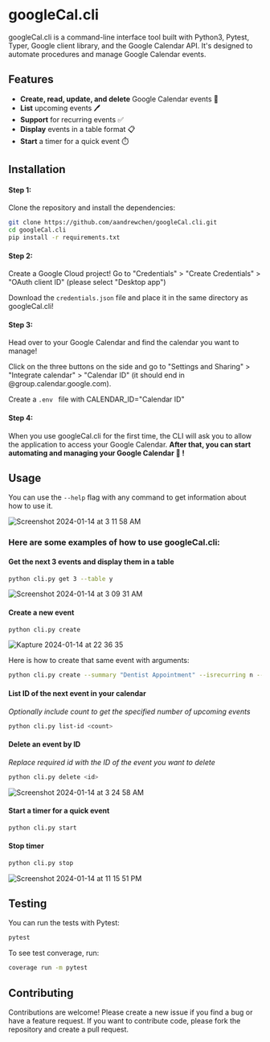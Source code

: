 # googleCal.cli

googleCal.cli is a command-line interface tool built with Python3, Pytest, Typer, Google client library, and the Google Calendar API. It's designed to automate procedures and manage Google Calendar events.

## Features

- **Create, read, update, and delete** Google Calendar events 📅
- **List** upcoming events 🖊️
- **Support** for recurring events ✅
- **Display** events in a table format 📋
- **Start** a timer for a quick event ⏱️ 

## Installation

#### Step 1:
Clone the repository and install the dependencies:

```bash
git clone https://github.com/aandrewchen/googleCal.cli.git
cd googleCal.cli
pip install -r requirements.txt
```

#### Step 2:
Create a Google Cloud project! Go to "Credentials" > "Create Credentials" > "OAuth client ID" (please select "Desktop app")

Download the ```credentials.json``` file and place it in the same directory as googleCal.cli!

#### Step 3:
Head over to your Google Calendar and find the calendar you want to manage!

Click on the three buttons on the side and go to "Settings and Sharing" > "Integrate calendar" > "Calendar ID" (it should end in @group.calendar.google.com).

Create a ```.env ``` file with CALENDAR_ID="Calendar ID"

#### Step 4:
When you use googleCal.cli for the first time, the CLI will ask you to allow the application to access your Google Calendar. **After that, you can start automating and managing your Google Calendar 📅 !**

## Usage
You can use the `--help` flag with any command to get information about how to use it.

![Screenshot 2024-01-14 at 3 11 58 AM](https://github.com/aandrewchen/googleCal.cli/assets/125727520/0561c821-0f16-48e3-a9b2-3e30c7f5a5ab)

### Here are some examples of how to use googleCal.cli:

#### Get the next 3 events and display them in a table
```bash
python cli.py get 3 --table y
```
![Screenshot 2024-01-14 at 3 09 31 AM](https://github.com/aandrewchen/googleCal.cli/assets/125727520/2029d77c-008c-47e0-aa1b-8a0bcad53eb1)

#### Create a new event
```bash
python cli.py create
```
![Kapture 2024-01-14 at 22 36 35](https://github.com/aandrewchen/googleCal.cli/assets/125727520/80f6e414-73ff-4126-a218-b6f7cd00848c)

Here is how to create that same event with arguments:
```bash
python cli.py create --summary "Dentist Appointment" --isrecurring n --date 2024-01-17 --start 11:00 --end 12:00 --color Peacock --confirm y
```

#### List ID of the next event in your calendar
*Optionally include count to get the specified number of upcoming events*
```bash
python cli.py list-id <count>
```

#### Delete an event by ID
*Replace required id with the ID of the event you want to delete*
```bash
python cli.py delete <id>
```
![Screenshot 2024-01-14 at 3 24 58 AM](https://github.com/aandrewchen/googleCal.cli/assets/125727520/ecf5a6f7-1348-409e-9a85-95d4549639a3)

#### Start a timer for a quick event
```bash
python cli.py start
```

#### Stop timer
```bash
python cli.py stop
```
![Screenshot 2024-01-14 at 11 15 51 PM](https://github.com/aandrewchen/googleCal.cli/assets/125727520/b0d10c1e-bfbe-49ce-9be9-663a6b3a2256)

## Testing
You can run the tests with Pytest:
```bash
pytest
```
To see test converage, run:
```bash
coverage run -m pytest
```

## Contributing
Contributions are welcome! Please create a new issue if you find a bug or have a feature request. If you want to contribute code, please fork the repository and create a pull request.
